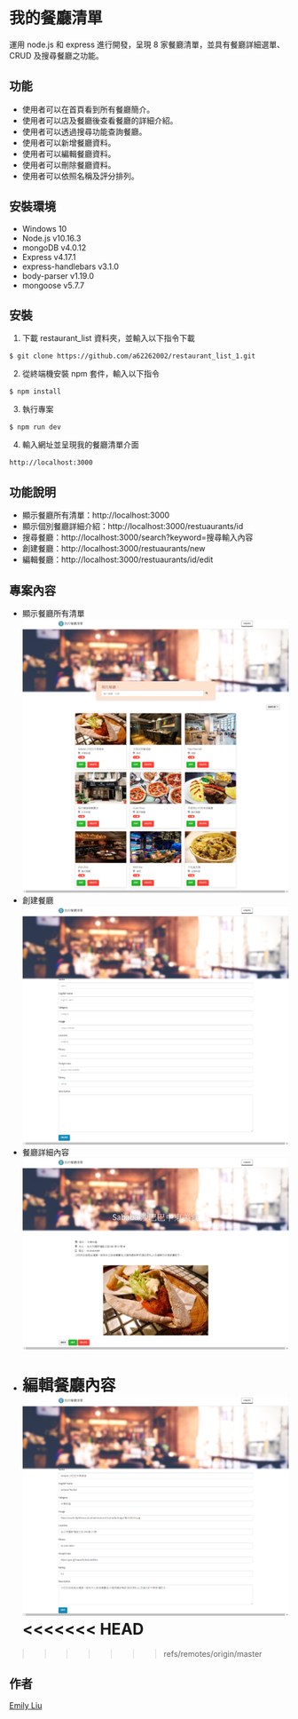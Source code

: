 # 我的餐廳清單

運用 node.js 和 express 進行開發，呈現 8 家餐廳清單，並具有餐廳詳細選單、CRUD 及搜尋餐廳之功能。

## 功能

- 使用者可以在首頁看到所有餐廳簡介。
- 使用者可以店及餐廳後查看餐廳的詳細介紹。
- 使用者可以透過搜尋功能查詢餐廳。
- 使用者可以新增餐廳資料。
- 使用者可以編輯餐廳資料。
- 使用者可以刪除餐廳資料。
- 使用者可以依照名稱及評分排列。

## 安裝環境

- Windows 10
- Node.js v10.16.3
- mongoDB v4.0.12
- Express v4.17.1
- express-handlebars v3.1.0
- body-parser v1.19.0
- mongoose v5.7.7

## 安裝

1. 下載 restaurant_list 資料夾，並輸入以下指令下載

```
$ git clone https://github.com/a62262002/restaurant_list_1.git
```

2. 從終端機安裝 npm 套件，輸入以下指令

```
$ npm install
```

3. 執行專案

```
$ npm run dev
```

4. 輸入網址並呈現我的餐廳清單介面

```
http://localhost:3000
```

## 功能說明

- 顯示餐廳所有清單：http://localhost:3000
- 顯示個別餐廳詳細介紹：http://localhost:3000/restuaurants/id
- 搜尋餐廳：http://localhost:3000/search?keyword=搜尋輸入內容
- 創建餐廳：http://localhost:3000/restuaurants/new
- 編輯餐廳：http://localhost:3000/restuaurants/id/edit

## 專案內容

- 顯示餐廳所有清單
  ![image](https://github.com/a62262002/restaurant_list_1/blob/master/restaurant_all.png)
- 創建餐廳
  ![image](https://github.com/a62262002/restaurant_list_1/blob/master/restaurant_create.png)
- 餐廳詳細內容
  ![image](https://github.com/a62262002/restaurant_list_1/blob/master/restaurant_detail.png)
- 編輯餐廳內容
  ![image](https://github.com/a62262002/restaurant_list_1/blob/master/restaurant_edit.png)
  <<<<<<< HEAD
  =======

> > > > > > > refs/remotes/origin/master

## 作者

[Emily Liu](https://github.com/a62262002)
